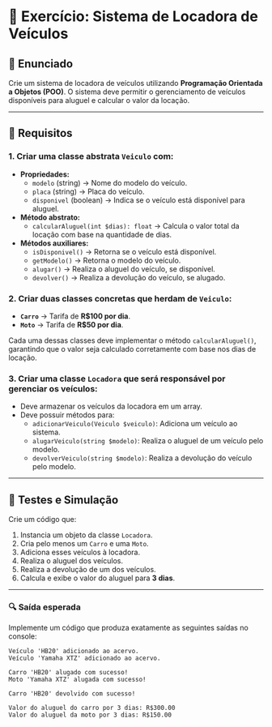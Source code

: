 # 🚗 Exercício: Sistema de Locadora de Veículos

## 📖 Enunciado

Crie um sistema de locadora de veículos utilizando **Programação Orientada a Objetos (POO)**. O sistema deve permitir o gerenciamento de veículos disponíveis para aluguel e calcular o valor da locação.

---

## 📌 Requisitos

### **1. Criar uma classe abstrata `Veiculo` com:**
- **Propriedades:**  
  - `modelo` (string) → Nome do modelo do veículo.  
  - `placa` (string) → Placa do veículo.  
  - `disponivel` (boolean) → Indica se o veículo está disponível para aluguel.  
- **Método abstrato:**  
  - `calcularAluguel(int $dias): float` → Calcula o valor total da locação com base na quantidade de dias.  
- **Métodos auxiliares:**  
  - `isDisponivel()` → Retorna se o veículo está disponível.  
  - `getModelo()` → Retorna o modelo do veículo.  
  - `alugar()` → Realiza o aluguel do veículo, se disponível.  
  - `devolver()` → Realiza a devolução do veículo, se alugado.

### **2. Criar duas classes concretas que herdam de `Veiculo`:**
- **`Carro`** → Tarifa de **R$100 por dia**.  
- **`Moto`** → Tarifa de **R$50 por dia**.  

Cada uma dessas classes deve implementar o método `calcularAluguel()`, garantindo que o valor seja calculado corretamente com base nos dias de locação.

### **3. Criar uma classe `Locadora` que será responsável por gerenciar os veículos:**
- Deve armazenar os veículos da locadora em um array.
- Deve possuir métodos para:
  - `adicionarVeiculo(Veiculo $veiculo)`: Adiciona um veículo ao sistema.  
  - `alugarVeiculo(string $modelo)`: Realiza o aluguel de um veículo pelo modelo.  
  - `devolverVeiculo(string $modelo)`: Realiza a devolução do veículo pelo modelo.  

---

## 🎯 Testes e Simulação

Crie um código que:
1. Instancia um objeto da classe `Locadora`.
2. Cria pelo menos um `Carro` e uma `Moto`.
3. Adiciona esses veículos à locadora.
4. Realiza o aluguel dos veículos.
5. Realiza a devolução de um dos veículos.
6. Calcula e exibe o valor do aluguel para **3 dias**.

---

### 🔍 Saída esperada
Implemente um código que produza exatamente as seguintes saídas no console:
```
Veículo 'HB20' adicionado ao acervo.
Veículo 'Yamaha XTZ' adicionado ao acervo.

Carro 'HB20' alugado com sucesso!
Moto 'Yamaha XTZ' alugada com sucesso!

Carro 'HB20' devolvido com sucesso!

Valor do aluguel do carro por 3 dias: R$300.00
Valor do aluguel da moto por 3 dias: R$150.00
```
